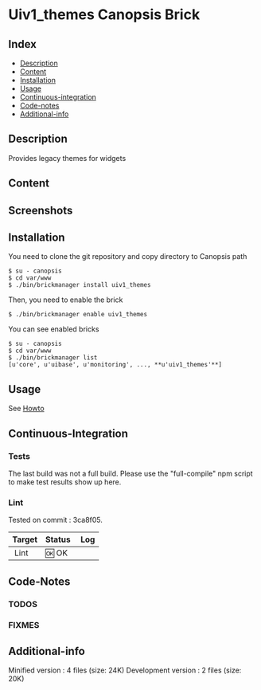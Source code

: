# Uiv1_themes Canopsis Brick

## Index

- [Description](#description)
- [Content](#content)
- [Installation](#installation)
- [Usage](#usage)
- [Continuous-integration](#continuous-integration)
- [Code-notes](#code-notes)
- [Additional-info](#additional-info)

## Description

Provides legacy themes for widgets

## Content



## Screenshots



## Installation

You need to clone the git repository and copy directory to Canopsis path

    $ su - canopsis 
    $ cd var/www
    $ ./bin/brickmanager install uiv1_themes

Then, you need to enable the brick

    $ ./bin/brickmanager enable uiv1_themes

You can see enabled bricks

    $ su - canopsis
    $ cd var/www
    $ ./bin/brickmanager list
    [u'core', u'uibase', u'monitoring', ..., **u'uiv1_themes'**]

## Usage

See [Howto](https://git.canopsis.net/canopsis-ui-bricks/uiv1_themes/blob/master/doc/index.rst)

## Continuous-Integration

### Tests

The last build was not a full build. Please use the "full-compile" npm script to make test results show up here.

### Lint

Tested on commit : 3ca8f05.

| Target | Status | Log |
| ------ | ------ | --- |
| Lint   | :ok: OK |  |


## Code-Notes

### TODOS



### FIXMES



## Additional-info

Minified version : 4 files (size: 24K)
Development version : 2 files (size: 20K)
